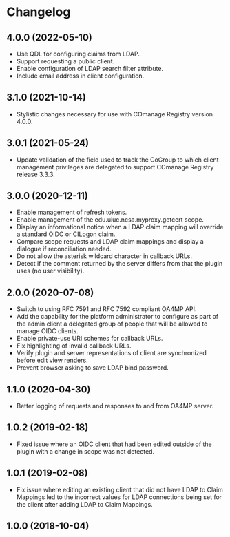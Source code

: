 # Changelog

## 4.0.0 (2022-05-10)

- Use QDL for configuring claims from LDAP.
- Support requesting a public client.
- Enable configuration of LDAP search filter attribute.
- Include email address in client configuration.

## 3.1.0 (2021-10-14)

- Stylistic changes necessary for use with COmanage Registry version 4.0.0.

## 3.0.1 (2021-05-24)

- Update validation of the field used to track the CoGroup to which
client management privileges are delegated to support COmanage Registry
release 3.3.3.

## 3.0.0 (2020-12-11)

- Enable management of refresh tokens.
- Enable management of the edu.uiuc.ncsa.myproxy.getcert scope.
- Display an informational notice when a LDAP claim mapping
  will override a standard OIDC or CILogon claim.
- Compare scope requests and LDAP claim mappings and display a
  dialogue if reconciliation needed.
- Do not allow the asterisk wildcard character in callback URLs.
- Detect if the comment returned by the server differs from
  that the plugin uses (no user visibility).

## 2.0.0 (2020-07-08)

- Switch to using RFC 7591 and RFC 7592 compliant OA4MP API.
- Add the capability for the platform administrator to configure as part
of the admin client a delegated group of people that will be allowed to
manage OIDC clients.
- Enable private-use URI schemes for callback URLs.
- Fix highlighting of invalid callback URLs.
- Verify plugin and server representations of client are
  synchronized before edit view renders.
- Prevent browser asking to save LDAP bind password.

## 1.1.0 (2020-04-30)

- Better logging of requests and responses to and from OA4MP
  server.

## 1.0.2 (2019-02-18)

- Fixed issue where an OIDC client that had been edited outside of
the plugin with a change in scope was not detected.

## 1.0.1 (2019-02-08)

- Fix issue where editing an existing client that did not have
LDAP to Claim Mappings led to the incorrect values for LDAP connections
being set for the client after adding LDAP to Claim Mappings.

## 1.0.0 (2018-10-04)
